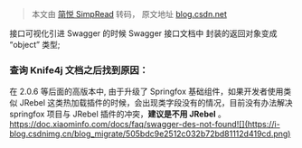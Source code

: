 > 本文由 [简悦 SimpRead](http://ksria.com/simpread/) 转码， 原文地址 [blog.csdn.net](https://blog.csdn.net/qq_43371422/article/details/132742681?spm=1001.2014.3001.5502)

接口可视化引进 Swagger 的时候 Swagger 接口文档中 封装的返回对象变成 “object” 类型;

### **查询 Knife4j 文档之后找到原因：**

在 2.0.6 等后面的高版本中, 由于升级了 Springfox 基础组件，如果开发者使用类似 JRebel 这类热加载插件的时候，会出现类字段没有的情况，目前没有办法解决 springfox 项目与 JRebel 插件的冲突，**建议是不用 JRebel** 。https://doc.xiaominfo.com/docs/faq/swagger-des-not-found![](https://i-blog.csdnimg.cn/blog_migrate/505bdc9e2512c032b72bd81112d419cd.png)